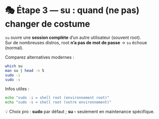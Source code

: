 # 🎭 Étape 3 — su : quand (ne pas) changer de costume

`su` ouvre une **session complète** d’un autre utilisateur (souvent root).  
Sur de nombreuses distros, root **n’a pas de mot de passe** → `su` échoue (normal).

Comparez alternatives modernes :
```bash
which su
man su | head -n 5
sudo -i
sudo -s
````

Infos utiles :

```bash
echo "sudo -i = shell root (environnement root)"
echo "sudo -s = shell root (votre environnement)"
```

💡 Choix pro : **sudo** par défaut ; **su -** seulement en maintenance spécifique.